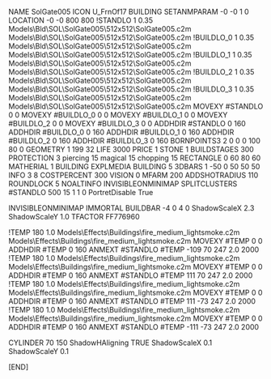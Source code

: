 NAME SolGate005
ICON U_FrnOf17
BUILDING
SETANMPARAM -0 -0 1 0
LOCATION -0 -0 800 800
!STANDLO      1 0.35 Models\Bld\SOL\SolGate005\512x512\SolGate005.c2m Models\Bld\SOL\SolGate005\512x512\SolGate005.c2m
!BUILDLO_0    1 0.35 Models\Bld\SOL\SolGate005\512x512\SolGate005.c2m Models\Bld\SOL\SolGate005\512x512\SolGate005.c2m
!BUILDLO_1    1 0.35 Models\Bld\SOL\SolGate005\512x512\SolGate005.c2m Models\Bld\SOL\SolGate005\512x512\SolGate005.c2m
!BUILDLO_2    1 0.35 Models\Bld\SOL\SolGate005\512x512\SolGate005.c2m Models\Bld\SOL\SolGate005\512x512\SolGate005.c2m
!BUILDLO_3    1 0.35 Models\Bld\SOL\SolGate005\512x512\SolGate005.c2m Models\Bld\SOL\SolGate005\512x512\SolGate005.c2m
MOVEXY #STANDLO   0 0
MOVEXY #BUILDLO_0 0 0
MOVEXY #BUILDLO_1 0 0
MOVEXY #BUILDLO_2 0 0
MOVEXY #BUILDLO_3 0 0
ADDHDIR #STANDLO 0 160
ADDHDIR #BUILDLO_0 0 160
ADDHDIR #BUILDLO_1 0 160
ADDHDIR #BUILDLO_2 0 160
ADDHDIR #BUILDLO_3 0 160
BORNPOINTS3 2 0 0 0 100 80 0
GEOMETRY 1 199 32
LIFE     3000
PRICE 1 STONE 1
BUILDSTAGES 300
PROTECTION 3 piercing 15 magical 15 chopping 15
RECTANGLE    0 60 80 60
MATHERIAL 1 BUILDING
EXPLMEDIA BUILDING 5
3DBARS 1 -50 0 50 50 50
INFO 3 8
COSTPERCENT 300
VISION 0
MFARM 200
ADDSHOTRADIUS 110
ROUNDLOCK 5
NOALTINFO
INVISIBLEONMINIMAP
SPLITCLUSTERS #STANDLO 500 15 1 1 0
PortretDisable True

INVISIBLEONMINIMAP
IMMORTAL
BUILDBAR -4 0 4 0
ShadowScaleX 2.3
ShadowScaleY 1.0
TFACTOR FF776960

!TEMP 180 1.0 Models\Effects\Buildings\fire_medium_lightsmoke.c2m Models\Effects\Buildings\fire_medium_lightsmoke.c2m
MOVEXY  #TEMP 0 0
ADDHDIR #TEMP 0 160
ANMEXT #STANDLO #TEMP -109 70 247 2.0 2000
!TEMP 180 1.0 Models\Effects\Buildings\fire_medium_lightsmoke.c2m Models\Effects\Buildings\fire_medium_lightsmoke.c2m
MOVEXY  #TEMP 0 0
ADDHDIR #TEMP 0 160
ANMEXT #STANDLO #TEMP 111 70 247 2.0 2000
!TEMP 180 1.0 Models\Effects\Buildings\fire_medium_lightsmoke.c2m Models\Effects\Buildings\fire_medium_lightsmoke.c2m
MOVEXY  #TEMP 0 0
ADDHDIR #TEMP 0 160
ANMEXT #STANDLO #TEMP 111 -73 247 2.0 2000 
!TEMP 180 1.0 Models\Effects\Buildings\fire_medium_lightsmoke.c2m Models\Effects\Buildings\fire_medium_lightsmoke.c2m
MOVEXY  #TEMP 0 0
ADDHDIR #TEMP 0 160
ANMEXT #STANDLO #TEMP -111 -73 247 2.0 2000

CYLINDER 70 150
ShadowHAligning TRUE
ShadowScaleX 0.1
ShadowScaleY 0.1

[END]


